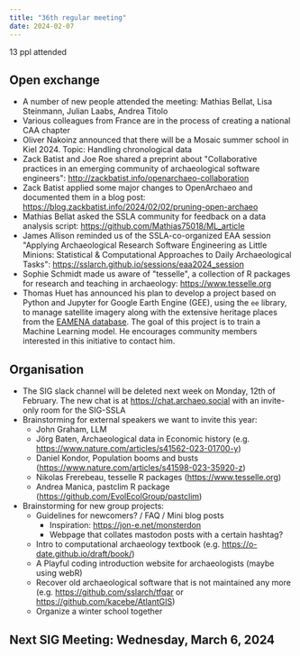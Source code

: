 ```yaml
---
title: "36th regular meeting"
date: 2024-02-07
---
```


13 ppl attended

## Open exchange

- A number of new people attended the meeting: Mathias Bellat, Lisa Steinmann, Julian Laabs, Andrea Titolo
- Various colleagues from France are in the process of creating a national CAA chapter
- Oliver Nakoinz announced that there will be a Mosaic summer school in Kiel 2024. Topic: Handling chronological data
- Zack Batist and Joe Roe shared a preprint about "Collaborative practices in an emerging community of archaeological software engineers": http://zackbatist.info/openarchaeo-collaboration
- Zack Batist applied some major changes to OpenArchaeo and documented them in a blog post: https://blog.zackbatist.info/2024/02/02/pruning-open-archaeo
- Mathias Bellat asked the SSLA community for feedback on a data analysis script: https://github.com/Mathias75018/ML_article
- James Allison reminded us of the SSLA-co-organized EAA session "Applying Archaeological Research Software Engineering as Little Minions: Statistical & Computational Approaches to Daily Archaeological Tasks": https://sslarch.github.io/sessions/eaa2024_session
- Sophie Schmidt made us aware of "tesselle", a collection of R packages for research and teaching in archaeology: https://www.tesselle.org
- Thomas Huet has announced his plan to develop a project based on Python and Jupyter for Google Earth Engine (GEE), using the `ee` library, to manage satellite imagery along with the extensive heritage places from the [EAMENA database](https://eamena.org/database). The goal of this project is to train a Machine Learning model. He encourages community members interested in this initiative to contact him.

## Organisation

- The SIG slack channel will be deleted next week on Monday, 12th of February. The new chat is at https://chat.archaeo.social with an invite-only room for the SIG-SSLA
- Brainstorming for external speakers we want to invite this year:
	- John Graham, LLM
	- Jörg Baten, Archaeological data in Economic history (e.g. https://www.nature.com/articles/s41562-023-01700-y)
	- Daniel Kondor, Population booms and busts (https://www.nature.com/articles/s41598-023-35920-z)
	- Nikolas Frerebeau, tesselle R packages (https://www.tesselle.org)
	- Andrea Manica, pastclim R package (https://github.com/EvolEcolGroup/pastclim)
- Brainstorming for new group projects:
	- Guidelines for newcomers? / FAQ / Mini blog posts
		- Inspiration: https://jon-e.net/monsterdon
		- Webpage that collates mastodon posts with a certain hashtag?
	- Intro to computational archaeology textbook (e.g. https://o-date.github.io/draft/book/)
	- A Playful coding introduction website for archaeologists (maybe using webR)
	- Recover old archaeological software that is not maintained any more (e.g. https://github.com/sslarch/tfqar or https://github.com/kacebe/AtlantGIS)
	- Organize a winter school together

## Next SIG Meeting: Wednesday, March 6, 2024
